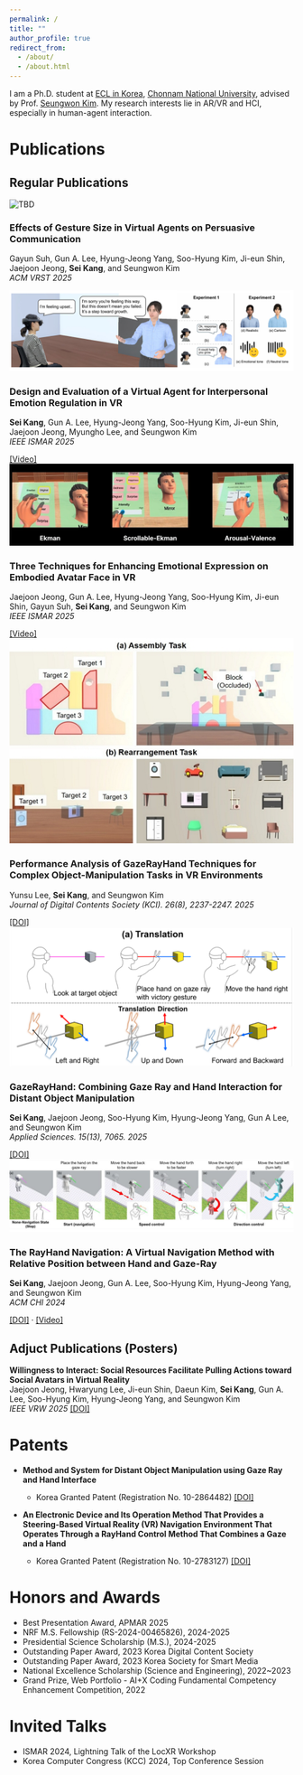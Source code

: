 ```yaml
---
permalink: /
title: ""
author_profile: true
redirect_from: 
  - /about/
  - /about.html
---
```

I am a Ph.D. student at <a href="https://sites.google.com/view/arvrlab/home" class="link-blue">ECL in Korea</a>, <a href="https://www.jnu.ac.kr/" class="link-blue">Chonnam National University</a>, advised by Prof. <a href="https://scholar.google.com/citations?user=epOZdMsAAAAJ&hl=ko&oi=ao" class="link-blue">Seungwon Kim</a>. My research interests lie in AR/VR and HCI, especially in human-agent interaction.

# Publications

## Regular Publications

<div class="pub-card">
  <div class="pub-thumb">
    <img src="" alt="TBD">
  </div>
  <div class="pub-body">
    <h3>Effects of Gesture Size in Virtual Agents on Persuasive Communication</h3>
    <p>Gayun Suh, Gun A. Lee, Hyung-Jeong Yang, Soo-Hyung Kim, Ji-eun Shin, Jaejoon Jeong, <strong>Sei Kang</strong>, and Seungwon Kim <br>
       <em>ACM VRST 2025</em></p>
  </div>
</div>

<div class="pub-card">
  <div class="pub-thumb">
    <img src="/images/ISMAR25_ER.png" alt="ER">
  </div>
  <div class="pub-body">
    <h3>Design and Evaluation of a Virtual Agent for Interpersonal Emotion Regulation in VR <br></h3>
    <p><strong>Sei Kang</strong>, Gun A. Lee, Hyung-Jeong Yang, Soo-Hyung Kim, Ji-eun Shin, Jaejoon Jeong, Myungho Lee, and Seungwon Kim<br>
       <em>IEEE ISMAR 2025</em></p>
      <a href="https://www.youtube.com/watch?v=5kXy2U_EC4c" class="link-dotted"> [Video]</a>
  </div>
</div>

<div class="pub-card">
  <div class="pub-thumb">
    <img src="/images/ISMAR25_face.png" alt="face">
  </div>
  <div class="pub-body">
    <h3>Three Techniques for Enhancing Emotional Expression on Embodied Avatar Face in VR <br></h3>
    <p>Jaejoon Jeong, Gun A. Lee, Hyung-Jeong Yang, Soo-Hyung Kim, Ji-eun Shin, Gayun Suh, <strong>Sei Kang</strong>, and Seungwon Kim<br>
       <em>IEEE ISMAR 2025</em></p>
      <a href="https://www.youtube.com/watch?v=Um-GoWzdkWk" class="link-dotted"> [Video]</a>
  </div>
</div>

<div class="pub-card">
  <div class="pub-thumb">
    <img src="/images/KCI_GRH2.jpg" alt="GRH2">
  </div>
  <div class="pub-body">
    <h3>Performance Analysis of GazeRayHand Techniques for Complex Object-Manipulation Tasks in VR Environments <br></h3>
    <p>Yunsu Lee, <strong>Sei Kang</strong>, and Seungwon Kim<br>
       <em>Journal of Digital Contents Society (KCI). 26(8), 2237-2247. 2025 </em></p>
      <a href="https://doi.org/10.9728/dcs.2025.26.8.2237" class="link-dotted"> [DOI]</a>
  </div>
</div>

<div class="pub-card">
  <div class="pub-thumb">
    <img src="/images/MDPI_GRH.png" alt="GRH">
  </div>
  <div class="pub-body">
    <h3>GazeRayHand: Combining Gaze Ray and Hand Interaction for Distant Object Manipulation <br></h3>
    <p><strong>Sei Kang</strong>, Jaejoon Jeong, Soo-Hyung Kim, Hyung-Jeong Yang, Gun A Lee, and Seungwon Kim<br>
       <em>Applied Sciences. 15(13), 7065. 2025 </em></p>
    <a href="https://doi.org/10.3390/app15137065" class="link-dotted"> [DOI]</a>
  </div>
</div>

<div class="pub-card">
  <div class="pub-thumb">
    <img src="/images/CHI_Rayhand.png" alt="RayHand">
  </div>

<div class="pub-body">
    <h3>The RayHand Navigation: A Virtual Navigation Method with Relative Position between Hand and Gaze-Ray</h3>
    <p><strong>Sei Kang</strong>, Jaejoon Jeong, Gun A. Lee, Soo-Hyung Kim, Hyung-Jeong Yang, and Seungwon Kim<br>
       <em>ACM CHI 2024</em></p>
    <p class="resource-links">
      <a href="https://dl.acm.org/doi/10.1145/3613904.3642147" class="link-dotted"> [DOI]</a>
      ·
      <a href="https://www.youtube.com/watch?v=cbDJiJG0QyA" class="link-dotted"> [Video]</a>
    </p>
  </div>
</div>

## Adjuct Publications (Posters)

**Willingness to Interact: Social Resources Facilitate Pulling Actions toward Social Avatars in Virtual Reality**<br>
Jaejoon Jeong, Hwaryung Lee, Ji-eun Shin, Daeun Kim, **Sei Kang**, Gun A. Lee, Soo-Hyung Kim, Hyung-Jeong Yang, and Seungwon Kim<br>
*IEEE VRW 2025*
<a href="https://doi.org/10.1109/VRW66409.2025.00272" class="link-dotted"> [DOI]</a>

# Patents

- **Method and System for Distant Object Manipulation using Gaze Ray and Hand Interface**

  - Korea Granted Patent (Registration No. 10-2864482) <a href="https://doi.org/10.8080/1020250036318" class="link-dotted"> [DOI]</a>
- **An Electronic Device and Its Operation Method That Provides a Steering-Based Virtual Reality (VR) Navigation Environment That Operates Through a RayHand Control Method That Combines a Gaze and a Hand**

  - Korea Granted Patent (Registration No. 10-2783127) <a href="https://doi.org/10.8080/1020240100257" class="link-dotted"> [DOI]</a>

# Honors and Awards

- Best Presentation Award, APMAR 2025
- NRF M.S. Fellowship (RS-2024-00465826), 2024-2025
- Presidential Science Scholarship (M.S.), 2024-2025
- Outstanding Paper Award, 2023 Korea Digital Content Society
- Outstanding Paper Award, 2023 Korea Society for Smart Media
- National Excellence Scholarship (Science and Engineering), 2022~2023
- Grand Prize, Web Portfolio - AI+X Coding Fundamental Competency Enhancement Competition, 2022

# Invited Talks

- ISMAR 2024, Lightning Talk of the LocXR Workshop
- Korea Computer Congress (KCC) 2024, Top Conference Session
